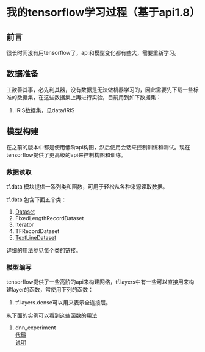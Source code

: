 # 我的tensorflow学习过程（基于api1.8）

## 前言
很长时间没有用tensorflow了，api和模型变化都有些大，需要重新学习。

## 数据准备
工欲善其事，必先利其器，没有数据是无法做机器学习的，因此需要先下载一些标准的数据集，在这些数据集上再进行实验，目前用到如下数据集：
1. IRIS数据集，见data/IRIS

## 模型构建
在之前的版本中都是使用低阶api构图，然后使用会话来控制训练和测试。现在tensorflow提供了更高级的api来控制构图和训练。

### 数据读取
tf.data 模块提供一系列类和函数，可用于轻松从各种来源读取数据。

tf.data 包含下面五个类：
1. [Dataset](doc/Dataset.md)
2. FixedLengthRecordDataset
3. Iterator
4. TFRecordDataset
5. [TextLineDataset](doc/TextLineDataset.md)

详细的用法参见每个类的链接。

### 模型编写
tensorflow提供了一些高阶的api来构建网络，tf.layers中有一些可以直接用来构建layer的函数，常使用下列的函数：
1. tf.layers.dense可以用来表示全连接层。

从下面的实例可以看到这些函数的用法
1. dnn_experiment  
    [代码](code/dnn_experiment.py)  
    [说明](doc/dnn_experiment.md)